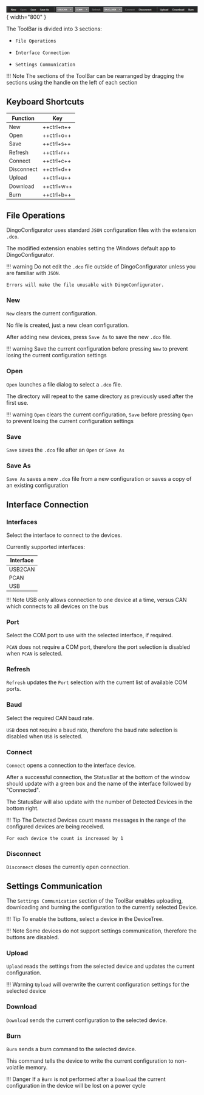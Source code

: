 ![ToolBar](../images/toolbar.jpg){ width="800" }

The ToolBar is divided into 3 sections:

* `File Operations`

* `Interface Connection`

* `Settings Communication`

!!! Note
    The sections of the ToolBar can be rearranged by dragging the sections using the handle on the left of each section

## Keyboard Shortcuts

| Function   | Key        |
| --------   | ---------  |
| New        | ++ctrl+n++ |
| Open       | ++ctrl+o++ |
| Save       | ++ctrl+s++ |
| Refresh    | ++ctrl+r++ |
| Connect    | ++ctrl+c++ |
| Disconnect | ++ctrl+d++ |
| Upload     | ++ctrl+u++ |
| Download   | ++ctrl+w++ |
| Burn       | ++ctrl+b++ |

## File Operations

DingoConfigurator uses standard `JSON` configuration files with the extension `.dco`. 

The modified extension enables setting the Windows default app to DingoConfigurator.

!!! warning
    Do not edit the `.dco` file outside of DingoConfigurator unless you are familiar with `JSON`. 

    Errors will make the file unusable with DingoConfigurator. 

### New

`New` clears the current configuration.

No file is created, just a new clean configuration. 

After adding new devices, press `Save As` to save the new `.dco` file. 

!!! warning
    Save the current configuration before pressing `New` to prevent losing the current configuration settings

### Open

`Open` launches a file dialog to select a `.dco` file. 

The directory will repeat to the same directory as previously used after the first use. 

!!! warning
    `Open` clears the current configuration, `Save` before pressing `Open` to prevent losing the current configuration settings

### Save

`Save` saves the `.dco` file after an `Open` or `Save As`

### Save As

`Save As` saves a new `.dco` file from a new configuration or saves a copy of an existing configuration


## Interface Connection

### Interfaces

Select the interface to connect to the devices. 

Currently supported interfaces:

| Interface |
| --------  |
| USB2CAN   |
| PCAN      |
| USB       |

!!! Note
    USB only allows connection to one device at a time, versus CAN which connects to all devices on the bus

### Port

Select the COM port to use with the selected interface, if required. 

`PCAN` does not require a COM port, therefore the port selection is disabled when `PCAN` is selected.

### Refresh

`Refresh` updates the `Port` selection with the current list of available COM ports. 

### Baud

Select the required CAN baud rate. 

`USB` does not require a baud rate, therefore the baud rate selection is disabled when `USB` is selected. 

### Connect

`Connect` opens a connection to the interface device.

After a successful connection, the StatusBar at the bottom of the window should update with a green box and the name of the interface followed by "Connected".

The StatusBar will also update with the number of Detected Devices in the bottom right. 

!!! Tip
    The Detected Devices count means messages in the range of the configured devices are being received.

    For each device the count is increased by 1 

### Disconnect

`Disconnect` closes the currently open connection. 

## Settings Communication

The `Settings Communication` section of the ToolBar enables uploading, downloading and burning the configuration to the currently selected Device. 

!!! Tip
    To enable the buttons, select a device in the DeviceTree. 

!!! Note
    Some devices do not support settings communication, therefore the buttons are disabled. 

### Upload

`Upload` reads the settings from the selected device and updates the current configuration. 

!!! Warning
    `Upload` will overwrite the current configuration settings for the selected device

### Download 

`Download` sends the current configuration to the selected device. 


### Burn

`Burn` sends a burn command to the selected device. 

This command tells the device to write the current configuration to non-volatile memory. 

!!! Danger
    If a `Burn` is not performed after a `Download` the current configuration in the device will be lost on a power cycle
